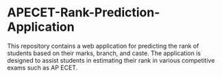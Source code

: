 # APECET-Rank-Prediction-Application
This repository contains a web application for predicting the rank of students based on their marks, branch, and caste. The application is designed to assist students in estimating their rank in various competitive exams such as AP ECET.
